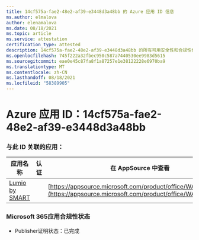 ```yaml
---
title: 14cf575a-fae2-48e2-af39-e3448d3a48bb 的 Azure 应用 ID 信息
ms.author: elmalova
author: elenamalova
ms.date: 08/18/2021
ms.topic: article
ms.service: attestation
certification_type: attested
description: 14cf575a-fae2-48e2-af39-e3448d3a48bb 的所有可用安全性和合规性信息。
ms.openlocfilehash: 745f222a32fbec950c587a7440530ee9983d5615
ms.sourcegitcommit: eae0e45c87fa8f1a87257e1e38122228e6970ba9
ms.translationtype: MT
ms.contentlocale: zh-CN
ms.lasthandoff: 08/18/2021
ms.locfileid: "58389905"
---
```

# <a name="azure-app-id-14cf575a-fae2-48e2-af39-e3448d3a48bb"></a>Azure 应用 ID：14cf575a-fae2-48e2-af39-e3448d3a48bb


### <a name="apps-associated-with-this-id"></a>与此 ID 关联的应用：
| **应用名称** | **认证** | **在 AppSource 中查看** |
|--------------|---------------|-----------------------|
| [Lumio by SMART](https://docs.microsoft.com/microsoft-365-app-certification/forward/WA200001874) |  | [https://appsource.microsoft.com/product/office/WA200001874](https://appsource.microsoft.com/product/office/WA200001874) |

### <a name="microsoft-365-app-compliance-status"></a>Microsoft 365应用合规性状态
- Publisher证明状态：已完成

